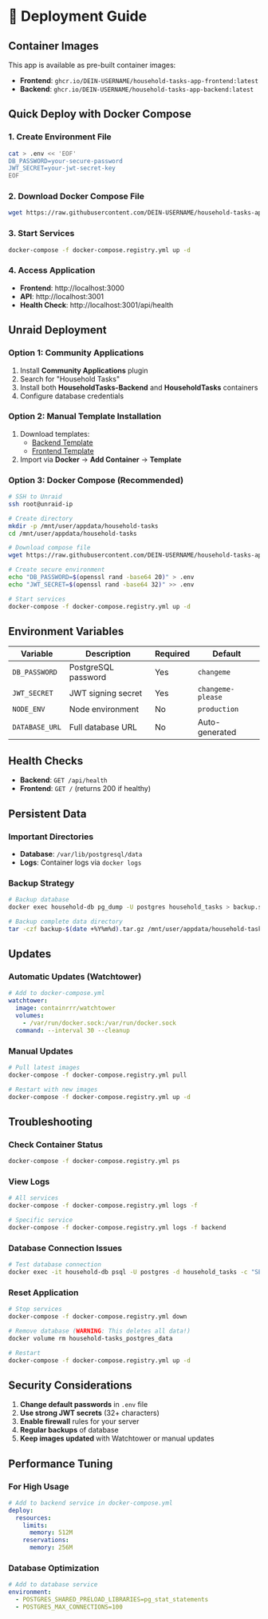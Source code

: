 # 🚀 Deployment Guide

## Container Images

This app is available as pre-built container images:

- **Frontend**: `ghcr.io/DEIN-USERNAME/household-tasks-app-frontend:latest`
- **Backend**: `ghcr.io/DEIN-USERNAME/household-tasks-app-backend:latest`

## Quick Deploy with Docker Compose

### 1. Create Environment File
```bash
cat > .env << 'EOF'
DB_PASSWORD=your-secure-password
JWT_SECRET=your-jwt-secret-key
EOF
```

### 2. Download Docker Compose File
```bash
wget https://raw.githubusercontent.com/DEIN-USERNAME/household-tasks-app/main/docker-compose.registry.yml
```

### 3. Start Services
```bash
docker-compose -f docker-compose.registry.yml up -d
```

### 4. Access Application
- **Frontend**: http://localhost:3000
- **API**: http://localhost:3001
- **Health Check**: http://localhost:3001/api/health

## Unraid Deployment

### Option 1: Community Applications
1. Install **Community Applications** plugin
2. Search for "Household Tasks"
3. Install both **HouseholdTasks-Backend** and **HouseholdTasks** containers
4. Configure database credentials

### Option 2: Manual Template Installation
1. Download templates:
   - [Backend Template](https://raw.githubusercontent.com/DEIN-USERNAME/household-tasks-app/main/unraid-backend-template.xml)
   - [Frontend Template](https://raw.githubusercontent.com/DEIN-USERNAME/household-tasks-app/main/unraid-template.xml)
2. Import via **Docker** → **Add Container** → **Template**

### Option 3: Docker Compose (Recommended)
```bash
# SSH to Unraid
ssh root@unraid-ip

# Create directory
mkdir -p /mnt/user/appdata/household-tasks
cd /mnt/user/appdata/household-tasks

# Download compose file
wget https://raw.githubusercontent.com/DEIN-USERNAME/household-tasks-app/main/docker-compose.registry.yml

# Create secure environment
echo "DB_PASSWORD=$(openssl rand -base64 20)" > .env
echo "JWT_SECRET=$(openssl rand -base64 32)" >> .env

# Start services
docker-compose -f docker-compose.registry.yml up -d
```

## Environment Variables

| Variable | Description | Required | Default |
|----------|-------------|----------|---------|
| `DB_PASSWORD` | PostgreSQL password | Yes | `changeme` |
| `JWT_SECRET` | JWT signing secret | Yes | `changeme-please` |
| `NODE_ENV` | Node environment | No | `production` |
| `DATABASE_URL` | Full database URL | No | Auto-generated |

## Health Checks

- **Backend**: `GET /api/health`
- **Frontend**: `GET /` (returns 200 if healthy)

## Persistent Data

### Important Directories
- **Database**: `/var/lib/postgresql/data`
- **Logs**: Container logs via `docker logs`

### Backup Strategy
```bash
# Backup database
docker exec household-db pg_dump -U postgres household_tasks > backup.sql

# Backup complete data directory
tar -czf backup-$(date +%Y%m%d).tar.gz /mnt/user/appdata/household-tasks/data/
```

## Updates

### Automatic Updates (Watchtower)
```yaml
# Add to docker-compose.yml
watchtower:
  image: containrrr/watchtower
  volumes:
    - /var/run/docker.sock:/var/run/docker.sock
  command: --interval 30 --cleanup
```

### Manual Updates
```bash
# Pull latest images
docker-compose -f docker-compose.registry.yml pull

# Restart with new images
docker-compose -f docker-compose.registry.yml up -d
```

## Troubleshooting

### Check Container Status
```bash
docker-compose -f docker-compose.registry.yml ps
```

### View Logs
```bash
# All services
docker-compose -f docker-compose.registry.yml logs -f

# Specific service
docker-compose -f docker-compose.registry.yml logs -f backend
```

### Database Connection Issues
```bash
# Test database connection
docker exec -it household-db psql -U postgres -d household_tasks -c "SELECT NOW();"
```

### Reset Application
```bash
# Stop services
docker-compose -f docker-compose.registry.yml down

# Remove database (WARNING: This deletes all data!)
docker volume rm household-tasks_postgres_data

# Restart
docker-compose -f docker-compose.registry.yml up -d
```

## Security Considerations

1. **Change default passwords** in `.env` file
2. **Use strong JWT secrets** (32+ characters)
3. **Enable firewall** rules for your server
4. **Regular backups** of database
5. **Keep images updated** with Watchtower or manual updates

## Performance Tuning

### For High Usage
```yaml
# Add to backend service in docker-compose.yml
deploy:
  resources:
    limits:
      memory: 512M
    reservations:
      memory: 256M
```

### Database Optimization
```yaml
# Add to database service
environment:
  - POSTGRES_SHARED_PRELOAD_LIBRARIES=pg_stat_statements
  - POSTGRES_MAX_CONNECTIONS=100
```